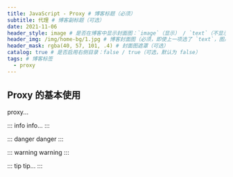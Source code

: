 ```yaml
---
title: JavaScript - Proxy # 博客标题（必须）
subtitle: 代理 # 博客副标题（可选）
date: 2021-11-06
header_style: image # 是否在博客中显示封面图：`image`（显示） / `text`（不显示）（可选，默认为 `text`）
header_img: /img/home-bg/1.jpg # 博客封面图（必须，即使上一项选了 `text`，图片也需要在首页显示）
header_mask: rgba(40, 57, 101, .4) # 封面图遮罩（可选）
catalog: true # 是否启用右侧目录：false / true（可选，默认为 false）
tags: # 博客标签
  - proxy
---
```


## Proxy 的基本使用

proxy...

::: info
info...
:::

::: danger
danger
:::

::: warning
warning
:::

::: tip
tip...
:::
